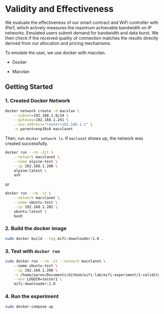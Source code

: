 # Validity and Effectiveness

We evaluate the effectiveness of our smart contract and WiFi controller with iPerf, which actively measures the maximum achievable bandwidth on IP networks. Emulated users submit demand for bandwidth and data burst. We then check if the received quality of connection matches the results directly derived from our allocation and pricing mechanisms.

To emulate the user, we use docker with macvlan. 

- Docker

- Macvlan

## Getting Started

### 1. Created Docker Network

```bash
docker network create -d macvlan \
    --subnet=192.168.1.0/24 \
    --gateway=192.168.1.241 \
    --aux-address="router=192.168.1.1" \
    -o parent=enp38s0 macvlanet
```

Then, run `docker network ls`. If `maclanet` shows up, the network was created successfully.

```bash
docker run --rm -dit \
    --network macvlanet \
    --name alpine-test \
    --ip 192.168.1.200 \
    alpine:latest \
    ash
```

or

```bash
docker run --rm -it \
	--network macvlanet \
	--name ubuntu-test \
	--ip 192.168.1.201 \
	ubuntu:latest \
	bash
```

### 2. Build the docker image

```bash
sudo docker build --tag mifi-downloader:1.0 .
```

### 3. Test with `docker run`

```bash
sudo docker run --rm -it --network macvlanet \             
    --name ubuntu-test \
    --ip 192.168.1.200 \
    -v /home/aaron/Documents/GitHub/wifi-lab/mifi-experiment/1-validity:/app \
    --env LOGDIR=tester1 \
    mifi-downloader:1.0
```

### 4. Run the experiment

```bash
sudo docker-compose up
```
